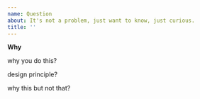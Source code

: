 ```yaml
---
name: Question
about: It's not a problem, just want to know, just curious.
title: ''
---
```


**Why**

why you do this?

design principle?

why this but not that?

